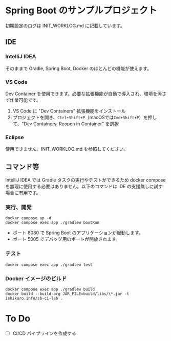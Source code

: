 # Spring Boot のサンプルプロジェクト

初期設定のログは INIT_WORKLOG.md に記載しています。

## IDE

### IntelliJ IDEA

そのままで Gradle, Spring Boot, Docker のほとんどの機能が使えます。

### VS Code

Dev Container を使用できます。必要な拡張機能が自動で導入され、環境を汚さず作業可能です。

1. VS Code に "Dev Containers" 拡張機能をインストール
2. プロジェクトを開き、`Ctrl+Shift+P`（macOSでは`Cmd+Shift+P`）を押して、"Dev Containers: Reopen in Container" を選択

### Eclipse

使用できません。INIT_WORKLOG.md を参照してください。

## コマンド等

IntelliJ IDEA では Gradle タスクの実行やテストができるため docker compose を無理に使用する必要はありません。以下のコマンドは IDE の支援無しに試す場合に有用です。

### 実行、開発

```shell
docker compose up -d
docker compose exec app ./gradlew bootRun
```
- ポート 8080 で Spring Boot のアプリケーションが起動します。
- ポート 5005 でデバッグ用のポートが開放されます。

### テスト

```shell
docker compose exec app ./gradlew test
```

### Docker イメージのビルド

```shell
docker compose exec app ./gradlew build
docker build --build-arg JAR_FILE=build/libs/\*.jar -t ishikuro.info/sb-ci-lab .
```

# To Do
- [ ] CI/CD パイプラインを作成する
